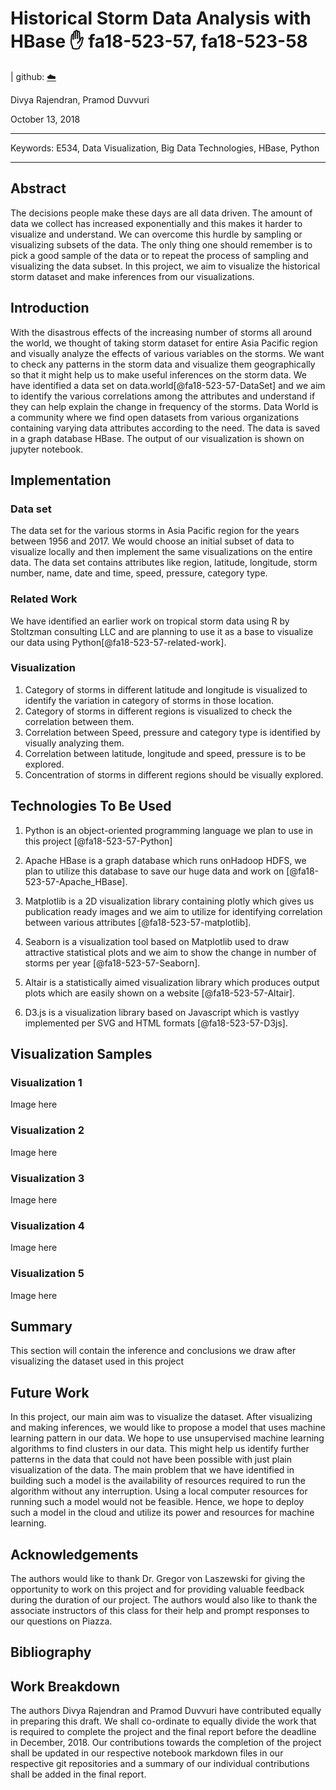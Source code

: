 # Historical Storm Data Analysis with HBase :hand: fa18-523-57, fa18-523-58

| github: [:cloud:](https://github.com/cloudmesh-community/fa18-523-58/blob/master/project-report/report.md)



Divya Rajendran, Pramod Duvvuri

October 13, 2018

---

Keywords: E534, Data Visualization, Big Data Technologies, HBase, Python

---

## Abstract

The decisions people make these days are all data driven. The amount of data we collect has increased exponentially and this makes it harder to visualize and understand. We can overcome this hurdle by sampling or visualizing subsets of the data. The only thing one should remember is to pick a good sample of the data or to repeat the process of sampling and visualizing the data subset. In this project, we aim to visualize the historical storm dataset and make inferences from our visualizations.


## Introduction

With the disastrous effects of the increasing number of storms all around the world, we thought of taking storm dataset for entire Asia Pacific region and visually analyze the effects of various variables on the storms. We want to check any patterns in the storm data and visualize them geographically so that it might help us to make useful inferences on the storm data. We have identified a data set on data.world[@fa18-523-57-DataSet] and we aim to identify the various correlations among the attributes and understand if they can help explain the change in frequency of the storms. Data World is a community where we find open datasets from various organizations containing varying data attributes according to the need. The data is saved in a graph database HBase. The output of our visualization is shown on jupyter notebook.


## Implementation

### Data set

The data set for the various storms in Asia Pacific region for the years between 1956 and 2017. We would choose an initial subset of data to visualize locally and then implement the same visualizations on the entire data. The data set contains attributes like region, latitude, longitude, storm number, name, date and time, speed, pressure, category type.

### Related Work

We have identified an earlier work on tropical storm data using R by Stoltzman consulting LLC and are planning to use it as a base to visualize our data using Python[@fa18-523-57-related-work].

### Visualization

1. Category of storms in different latitude and longitude is visualized to identify the variation in category of storms in those location.
2. Category of storms in different regions is visualized to check the correlation between them.
3. Correlation between Speed, pressure and category type is identified by visually analyzing them.
4. Correlation between latitude, longitude and speed, pressure is to be explored.
5. Concentration of storms in different regions should be visually explored.

## Technologies To Be Used

1. Python is an object-oriented programming language we plan to use in this project [@fa18-523-57-Python]

2. Apache HBase is a graph database which runs onHadoop HDFS, we plan to utilize this database to save our huge data and work on [@fa18-523-57-Apache_HBase].

3. Matplotlib is a 2D visualization library containing plotly which gives us publication ready images and we aim to utilize for identifying correlation between various attributes [@fa18-523-57-matplotlib].

4. Seaborn is a visualization tool based on Matplotlib used to draw attractive statistical plots and we aim to show the change in number of storms per year [@fa18-523-57-Seaborn].

5. Altair is a statistically aimed visualization library which produces output plots which are easily shown on a website [@fa18-523-57-Altair].

6. D3.js is a visualization library based on Javascript which is vastlyy implemented per SVG and HTML formats [@fa18-523-57-D3js].

## Visualization Samples

### Visualization 1

Image here

<!---  ![Basic_Plot](images/Basic_Plot.png) -->

### Visualization 2

Image here

<!---  ![Category_wise_Storms](images/Storms_per_category_plot.png) -->

### Visualization 3

Image here

<!---  ![Heat_Map_of_storm_concentration](images/Heat_map_plot.png) -->

### Visualization 4

Image here

<!--- ![Correlation_between_attributes](images/relationship_plot.png) -->

### Visualization 5

Image here

<!--- ![Geographic](images/Geographic_Plot.png) -->

## Summary

This section will contain the inference and conclusions we draw after visualizing the dataset used in this project

## Future Work

In this project, our main aim was to visualize the dataset. After visualizing and making inferences, we would like to propose a model that uses machine learning pattern in our data. We hope to use unsupervised machine learning algorithms to find clusters in our data. This might help us identify further patterns in the data that could not have been possible with just plain visualization of the data. The main problem that we have identified in building such a model is the availability of resources required to run the algorithm without any interruption. Using a local computer resources for running such a model would not be feasible. Hence, we hope to deploy such a model in the cloud and utilize its power and resources for machine learning.

## Acknowledgements

The authors would like to thank Dr. Gregor von Laszewski for giving the opportunity to work on this project and for providing valuable feedback during the duration of our project. The authors would also like to thank the associate instructors of this class for their help and prompt responses to our questions on Piazza.

## Bibliography

## Work Breakdown

The authors Divya Rajendran and Pramod Duvvuri have contributed equally in preparing this draft. We shall co-ordinate to equally divide the work that is required to complete the project and the final report before the deadline in December, 2018. Our contributions towards the completion of the project shall be updated in our respective notebook markdown files in our respective git repositories and a summary of our individual contributions shall be added in the final report.
